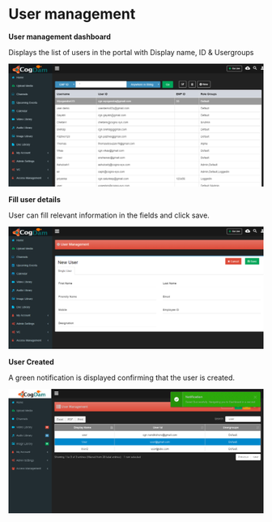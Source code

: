 # User management

**User management dashboard**

Displays the list of users in the portal with Display name, ID & Usergroups

![](../../.gitbook/assets/image%20%2844%29.png)

**Fill user details**

User can fill relevant information in the fields and click save.

![](../../.gitbook/assets/image%20%2810%29.png)

**User Created**

A green notification is displayed confirming that the user is created.

![](../../.gitbook/assets/image%20%2843%29.png)

